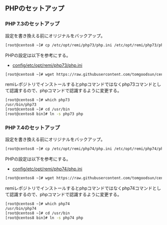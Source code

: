 ## PHPのセットアップ

### PHP 7.3のセットアップ

設定を書き換える前にオリジナルをバックアップ。

```bash
[root@centos8 ~]# cp /etc/opt/remi/php73/php.ini /etc/opt/remi/php73/php.ini.orig
```

PHPの設定は以下を参考にする。
- [config/etc/opt/remi/php73/php.ini](config/etc/opt/remi/php73/php.ini)

```bash
[root@centos8 ~]# wget https://raw.githubusercontent.com/tomgoodsun/centos8_lamp_configs/master/config/etc/opt/remi/php73/php.ini -O /etc/opt/remi/php73/php.ini
```

remiレポジトリでインストールするとphpコマンドではなくphp73コマンドとして認識するので、phpコマンドで認識するように変更する。

```bash
[root@centos8 ~]# which php73
/usr/bin/php73
[root@centos8 ~]# cd /usr/bin
[root@centos8 bin]# ln -s php73 php
```

### PHP 7.4のセットアップ

設定を書き換える前にオリジナルをバックアップ。

```bash
[root@centos8 ~]# cp /etc/opt/remi/php74/php.ini /etc/opt/remi/php74/php.ini.orig
```

PHPの設定は以下を参考にする。
- [config/etc/opt/remi/php74/php.ini](config/etc/opt/remi/php74/php.ini)

```bash
[root@centos8 ~]# wget https://raw.githubusercontent.com/tomgoodsun/centos8_lamp_configs/master/config/etc/opt/remi/php74/php.ini -O /etc/opt/remi/php74/php.ini
```
remiレポジトリでインストールするとphpコマンドではなくphp74コマンドとして認識するので、phpコマンドで認識するように変更する。

```bash
[root@centos8 ~]# which php74
/usr/bin/php74
[root@centos8 ~]# cd /usr/bin
[root@centos8 bin]# ln -s php74 php
```
